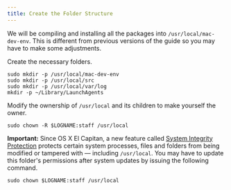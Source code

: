```yaml
---
title: Create the Folder Structure
---
```


We will be compiling and installing all the packages into `/usr/local/mac-dev-env`. This is different from previous versions of the guide so you may have to make some adjustments.

Create the necessary folders.

	sudo mkdir -p /usr/local/mac-dev-env
	sudo mkdir -p /usr/local/src
	sudo mkdir -p /usr/local/var/log
	mkdir -p ~/Library/LaunchAgents

Modify the ownership of `/usr/local` and its children to make yourself the owner.

	sudo chown -R $LOGNAME:staff /usr/local

**Important:** Since OS X El Capitan, a new feature called [System Integrity Protection](https://en.wikipedia.org/wiki/System_Integrity_Protection) protects certain system processes, files and folders from being modified or tampered with — including `/usr/local`. You may have to update this folder's permissions after system updates by issuing the following command.

	sudo chown $LOGNAME:staff /usr/local

